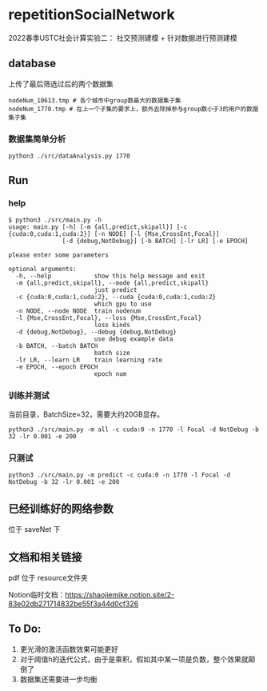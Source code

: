 # repetitionSocialNetwork

2022春季USTC社会计算实验二： 社交预测建模 + 针对数据进行预测建模 


## database

上传了最后筛选过后的两个数据集

```
nodeNum_10613.tmp # 各个城市中group数最大的数据集子集
nodeNum_1770.tmp # 在上一个子集的要求上，额外去除掉参与group数小于3的用户的数据集子集
```

### 数据集简单分析

```
python3 ./src/dataAnalysis.py 1770
```

## Run

### help

```
$ python3 ./src/main.py -h
usage: main.py [-h] [-m {all,predict,skipall}] [-c {cuda:0,cuda:1,cuda:2}] [-n NODE] [-l {Mse,CrossEnt,Focal}]
               [-d {debug,NotDebug}] [-b BATCH] [-lr LR] [-e EPOCH]

please enter some parameters

optional arguments:
  -h, --help            show this help message and exit
  -m {all,predict,skipall}, --mode {all,predict,skipall}
                        just predict
  -c {cuda:0,cuda:1,cuda:2}, --cuda {cuda:0,cuda:1,cuda:2}
                        which gpu to use
  -n NODE, --node NODE  train nodenum
  -l {Mse,CrossEnt,Focal}, --loss {Mse,CrossEnt,Focal}
                        loss kinds
  -d {debug,NotDebug}, --debug {debug,NotDebug}
                        use debug example data
  -b BATCH, --batch BATCH
                        batch size
  -lr LR, --learn LR    train learning rate
  -e EPOCH, --epoch EPOCH
                        epoch num
```

### 训练并测试

当前目录，BatchSize=32，需要大约20GB显存。

```
python3 ./src/main.py -m all -c cuda:0 -n 1770 -l Focal -d NotDebug -b 32 -lr 0.001 -e 200
```

### 只测试

```
python3 ./src/main.py -m predict -c cuda:0 -n 1770 -l Focal -d NotDebug -b 32 -lr 0.001 -e 200
```

## 已经训练好的网络参数

位于 saveNet 下

## 文档和相关链接

pdf 位于 resource文件夹

Notion临时文档：https://shaojiemike.notion.site/2-83e02db271714832be55f3a44d0cf326

## To Do:

1. 更光滑的激活函数效果可能更好
2. 对于阈值h的迭代公式，由于是乘积，假如其中某一项是负数，整个效果就颠倒了
3. 数据集还需要进一步均衡